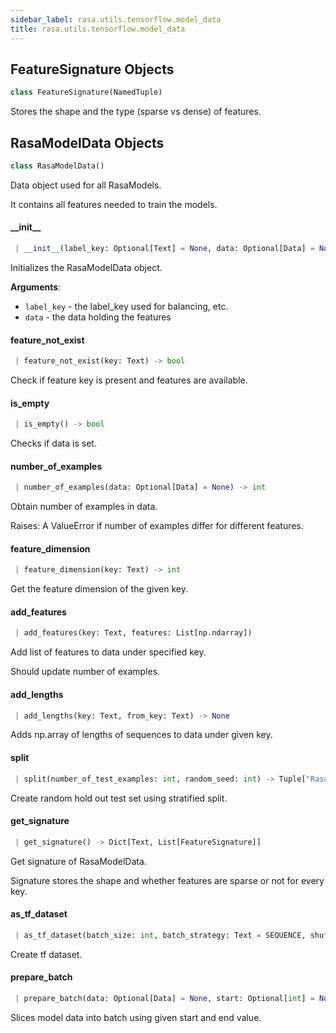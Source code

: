 ```yaml
---
sidebar_label: rasa.utils.tensorflow.model_data
title: rasa.utils.tensorflow.model_data
---
```


## FeatureSignature Objects

```python
class FeatureSignature(NamedTuple)
```

Stores the shape and the type (sparse vs dense) of features.

## RasaModelData Objects

```python
class RasaModelData()
```

Data object used for all RasaModels.

It contains all features needed to train the models.

#### \_\_init\_\_

```python
 | __init__(label_key: Optional[Text] = None, data: Optional[Data] = None) -> None
```

Initializes the RasaModelData object.

**Arguments**:

- `label_key` - the label_key used for balancing, etc.
- `data` - the data holding the features

#### feature\_not\_exist

```python
 | feature_not_exist(key: Text) -> bool
```

Check if feature key is present and features are available.

#### is\_empty

```python
 | is_empty() -> bool
```

Checks if data is set.

#### number\_of\_examples

```python
 | number_of_examples(data: Optional[Data] = None) -> int
```

Obtain number of examples in data.

Raises: A ValueError if number of examples differ for different features.

#### feature\_dimension

```python
 | feature_dimension(key: Text) -> int
```

Get the feature dimension of the given key.

#### add\_features

```python
 | add_features(key: Text, features: List[np.ndarray])
```

Add list of features to data under specified key.

Should update number of examples.

#### add\_lengths

```python
 | add_lengths(key: Text, from_key: Text) -> None
```

Adds np.array of lengths of sequences to data under given key.

#### split

```python
 | split(number_of_test_examples: int, random_seed: int) -> Tuple["RasaModelData", "RasaModelData"]
```

Create random hold out test set using stratified split.

#### get\_signature

```python
 | get_signature() -> Dict[Text, List[FeatureSignature]]
```

Get signature of RasaModelData.

Signature stores the shape and whether features are sparse or not for every key.

#### as\_tf\_dataset

```python
 | as_tf_dataset(batch_size: int, batch_strategy: Text = SEQUENCE, shuffle: bool = False) -> tf.data.Dataset
```

Create tf dataset.

#### prepare\_batch

```python
 | prepare_batch(data: Optional[Data] = None, start: Optional[int] = None, end: Optional[int] = None, tuple_sizes: Optional[Dict[Text, int]] = None) -> Tuple[Optional[np.ndarray]]
```

Slices model data into batch using given start and end value.

